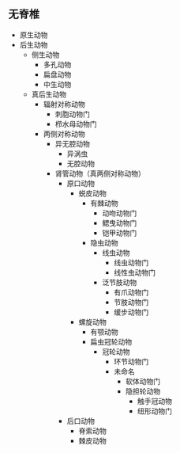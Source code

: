 ## 无脊椎
- 原生动物
- 后生动物
	- 侧生动物
		- 多孔动物
		- 扁盘动物
		- 中生动物
	- 真后生动物
		- 辐射对称动物
			- 刺胞动物门
			- 栉水母动物门
		- 两侧对称动物
			- 异无腔动物
				- 异涡虫
				- 无腔动物
			- 肾管动物（真两侧对称动物）
				- 原口动物
					- 蜕皮动物
						- 有棘动物
							- 动吻动物门
							- 鳃曳动物门
							- 铠甲动物门
						- 隐虫动物
							- 线虫动物
								- 线虫动物门
								- 线性虫动物门
							- 泛节肢动物
								- 有爪动物门
								- 节肢动物门
								- 缓步动物门
					- 螺旋动物
						- 有颚动物
						- 扁虫冠轮动物
							- 冠轮动物
								- 环节动物门
								- 未命名
									- 软体动物门
									- 隐担轮动物
										- 触手冠动物
										- 纽形动物门
				- 后口动物
					- 脊索动物
					- 棘皮动物